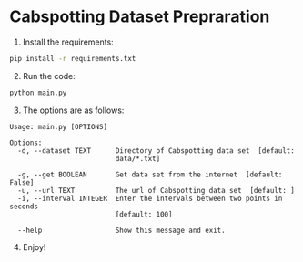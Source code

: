 # Cabspotting Dataset Prepraration

1. Install the requirements:
```bash
pip install -r requirements.txt
```

2. Run the code:
```bash
python main.py
```

3. The options are as follows:
```
Usage: main.py [OPTIONS]

Options:
  -d, --dataset TEXT      Directory of Cabspotting data set  [default:
                          data/*.txt]

  -g, --get BOOLEAN       Get data set from the internet  [default: False]
  -u, --url TEXT          The url of Cabspotting data set  [default: ]
  -i, --interval INTEGER  Enter the intervals between two points in seconds
                          [default: 100]

  --help                  Show this message and exit.

```

4. Enjoy!
